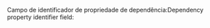 <span data-ttu-id="032e3-101">Campo de identificador de propriedade de dependência:</span><span class="sxs-lookup"><span data-stu-id="032e3-101">Dependency property identifier field:</span></span>